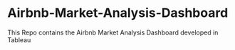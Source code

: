 # Airbnb-Market-Analysis-Dashboard
This Repo contains the Airbnb Market Analysis Dashboard developed in Tableau

